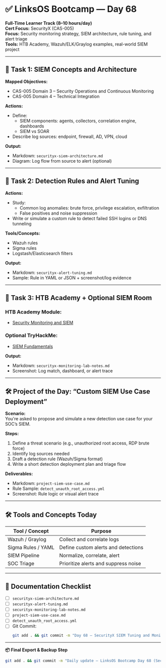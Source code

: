 # ✅ LinksOS Bootcamp — Day 68

**Full-Time Learner Track (8–10 hours/day)**  
**Cert Focus:** SecurityX (CAS-005)  
**Focus:** Security monitoring strategy, SIEM architecture, rule tuning, and alert triage  
**Tools:** HTB Academy, Wazuh/ELK/Graylog examples, real-world SIEM project

---

## 📡 Task 1: SIEM Concepts and Architecture

**Mapped Objectives:**  
- CAS-005 Domain 3 – Security Operations and Continuous Monitoring  
- CAS-005 Domain 4 – Technical Integration

**Actions:**  
- Define:
  - SIEM components: agents, collectors, correlation engine, dashboards  
  - SIEM vs SOAR  
- Describe log sources: endpoint, firewall, AD, VPN, cloud

**Output:**  
- Markdown: `securityx-siem-architecture.md`  
- Diagram: Log flow from source to alert (optional)

---

## 🧪 Task 2: Detection Rules and Alert Tuning

**Actions:**  
- Study:
  - Common log anomalies: brute force, privilege escalation, exfiltration  
  - False positives and noise suppression  
- Write or simulate a custom rule to detect failed SSH logins or DNS tunneling

**Tools/Concepts:**  
- Wazuh rules  
- Sigma rules  
- Logstash/Elasticsearch filters

**Output:**  
- Markdown: `securityx-alert-tuning.md`  
- Sample: Rule in YAML or JSON + screenshot/log evidence

---

## 🧪 Task 3: HTB Academy + Optional SIEM Room

### HTB Academy Module:
- [Security Monitoring and SIEM](https://academy.hackthebox.com/module/121)

### Optional TryHackMe:
- [SIEM Fundamentals](https://tryhackme.com/room/siemfundamentals)

**Output:**  
- Markdown: `securityx-monitoring-lab-notes.md`  
- Screenshot: Log match, dashboard, or alert trace

---

## 🛠️ Project of the Day: “Custom SIEM Use Case Deployment”

**Scenario:**  
You're asked to propose and simulate a new detection use case for your SOC’s SIEM.

**Steps:**  
1. Define a threat scenario (e.g., unauthorized root access, RDP brute force)  
2. Identify log sources needed  
3. Draft a detection rule (Wazuh/Sigma format)  
4. Write a short detection deployment plan and triage flow

**Deliverables:**  
- Markdown: `project-siem-use-case.md`  
- Rule Sample: `detect_unauth_root_access.yml`  
- Screenshot: Rule logic or visual alert trace

---

## 🛠️ Tools and Concepts Today

| Tool / Concept      | Purpose                                        |
|---------------------|------------------------------------------------|
| Wazuh / Graylog      | Collect and correlate logs                    |
| Sigma Rules / YAML   | Define custom alerts and detections          |
| SIEM Pipeline        | Normalize, correlate, alert                   |
| SOC Triage           | Prioritize alerts and suppress noise          |

---

## 📁 Documentation Checklist

- [ ] `securityx-siem-architecture.md`  
- [ ] `securityx-alert-tuning.md`  
- [ ] `securityx-monitoring-lab-notes.md`  
- [ ] `project-siem-use-case.md`  
- [ ] `detect_unauth_root_access.yml`  
- [ ] Git Commit:
  ```bash
  git add . && git commit -m "Day 68 – SecurityX SIEM Tuning and Monitoring Project" && git push origin main
  ```

---

**📦 Final Export & Backup Step**

```bash
git add . && git commit -m "Daily update – LinksOS Bootcamp Day 68 (SecurityX SIEM Architecture)" && git push origin main
```
